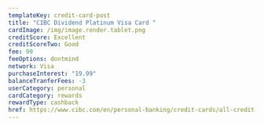 ```yaml
---
templateKey: credit-card-post
title: "CIBC Dividend Platinum Visa Card "
cardImage: /img/image.render.tablet.png
creditScore: Excellent
creditScoreTwo: Good
fee: 99
feeOptions: dontmind
network: Visa
purchaseInterest: "19.99"
balanceTranferFees: -3
userCategory: personal
cardCategory: rewards
rewardType: cashback
href: https://www.cibc.com/en/personal-banking/credit-cards/all-credit-cards/dividend-visa-platinum-card.html
---
```

